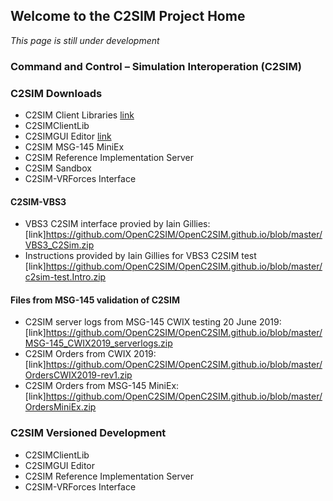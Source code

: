 ## Welcome to the C2SIM Project Home

_This page is still under development_

### Command and Control – Simulation Interoperation (C2SIM)

### C2SIM Downloads
- C2SIM Client Libraries [link](https://github.com/OpenC2SIM/c2sim/example)
- C2SIMClientLib
- C2SIMGUI Editor [link](https://github.com/OpenC2SIM/OpenC2SIM.github.io/raw/master/downloads/C2SIMGUIv2.8.8.zip)
- C2SIM MSG-145 MiniEx
- C2SIM Reference Implementation Server
- C2SIM Sandbox
- C2SIM-VRForces Interface
#### C2SIM-VBS3
- VBS3 C2SIM interface provied by Iain Gillies:
    [link]https://github.com/OpenC2SIM/OpenC2SIM.github.io/blob/master/VBS3_C2Sim.zip
- Instructions provided by Iain Gillies for VBS3 C2SIM test
    [link]https://github.com/OpenC2SIM/OpenC2SIM.github.io/blob/master/c2sim-test.Intro.zip
#### Files from MSG-145 validation of C2SIM
- C2SIM server logs from MSG-145 CWIX testing 20 June 2019:
    [link]https://github.com/OpenC2SIM/OpenC2SIM.github.io/blob/master/MSG-145_CWIX2019_serverlogs.zip
- C2SIM Orders from CWIX 2019:
    [link]https://github.com/OpenC2SIM/OpenC2SIM.github.io/blob/master/OrdersCWIX2019-rev1.zip
- C2SIM Orders from MSG-145 MiniEx:
    [link]https://github.com/OpenC2SIM/OpenC2SIM.github.io/blob/master/OrdersMiniEx.zip

### C2SIM Versioned Development
- C2SIMClientLib
- C2SIMGUI Editor
- C2SIM Reference Implementation Server
- C2SIM-VRForces Interface
